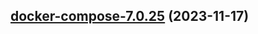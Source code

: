 

## [docker-compose-7.0.25](https://github.com/truecharts/charts/compare/docker-compose-7.0.24...docker-compose-7.0.25) (2023-11-17)

